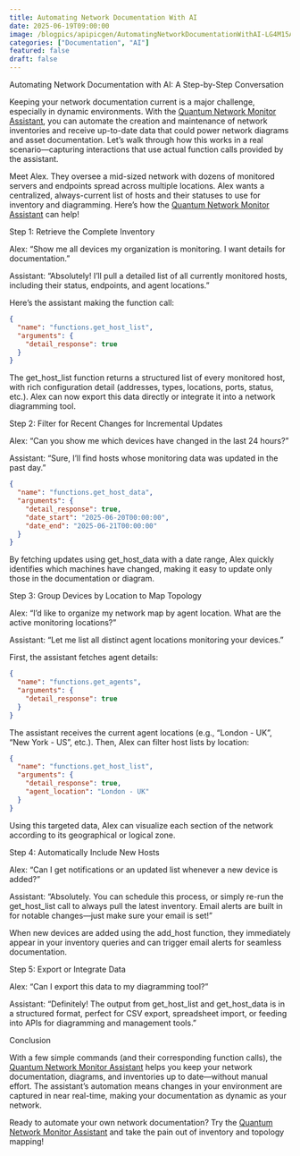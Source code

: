 ```yaml
---
title: Automating Network Documentation With AI
date: 2025-06-19T09:00:00
image: /blogpics/apipicgen/AutomatingNetworkDocumentationWithAI-LG4M15AJEB.jpg
categories: ["Documentation", "AI"]
featured: false
draft: false
---
```

Automating Network Documentation with AI: A Step-by-Step Conversation

Keeping your network documentation current is a major challenge, especially in dynamic environments. With the [Quantum Network Monitor Assistant](https://readyforquantum.com/?assistant=open), you can automate the creation and maintenance of network inventories and receive up-to-date data that could power network diagrams and asset documentation. Let’s walk through how this works in a real scenario—capturing interactions that use actual function calls provided by the assistant.

Meet Alex. They oversee a mid-sized network with dozens of monitored servers and endpoints spread across multiple locations. Alex wants a centralized, always-current list of hosts and their statuses to use for inventory and diagramming. Here’s how the [Quantum Network Monitor Assistant](https://readyforquantum.com/?assistant=open) can help!

Step 1: Retrieve the Complete Inventory

Alex: “Show me all devices my organization is monitoring. I want details for documentation.”

Assistant: “Absolutely! I’ll pull a detailed list of all currently monitored hosts, including their status, endpoints, and agent locations.”

Here’s the assistant making the function call:

```json
{
  "name": "functions.get_host_list",
  "arguments": {
    "detail_response": true
  }
}
```

The get_host_list function returns a structured list of every monitored host, with rich configuration detail (addresses, types, locations, ports, status, etc.). Alex can now export this data directly or integrate it into a network diagramming tool.

Step 2: Filter for Recent Changes for Incremental Updates

Alex: “Can you show me which devices have changed in the last 24 hours?”

Assistant: “Sure, I’ll find hosts whose monitoring data was updated in the past day.”

```json
{
  "name": "functions.get_host_data",
  "arguments": {
    "detail_response": true,
    "date_start": "2025-06-20T00:00:00",
    "date_end": "2025-06-21T00:00:00"
  }
}
```

By fetching updates using get_host_data with a date range, Alex quickly identifies which machines have changed, making it easy to update only those in the documentation or diagram.

Step 3: Group Devices by Location to Map Topology

Alex: “I’d like to organize my network map by agent location. What are the active monitoring locations?”

Assistant: “Let me list all distinct agent locations monitoring your devices.”

First, the assistant fetches agent details:

```json
{
  "name": "functions.get_agents",
  "arguments": {
    "detail_response": true
  }
}
```

The assistant receives the current agent locations (e.g., “London - UK”, “New York - US”, etc.). Then, Alex can filter host lists by location:

```json
{
  "name": "functions.get_host_list",
  "arguments": {
    "detail_response": true,
    "agent_location": "London - UK"
  }
}
```

Using this targeted data, Alex can visualize each section of the network according to its geographical or logical zone.

Step 4: Automatically Include New Hosts

Alex: “Can I get notifications or an updated list whenever a new device is added?”

Assistant: “Absolutely. You can schedule this process, or simply re-run the get_host_list call to always pull the latest inventory. Email alerts are built in for notable changes—just make sure your email is set!”

When new devices are added using the add_host function, they immediately appear in your inventory queries and can trigger email alerts for seamless documentation.

Step 5: Export or Integrate Data

Alex: “Can I export this data to my diagramming tool?”

Assistant: “Definitely! The output from get_host_list and get_host_data is in a structured format, perfect for CSV export, spreadsheet import, or feeding into APIs for diagramming and management tools.”

Conclusion

With a few simple commands (and their corresponding function calls), the [Quantum Network Monitor Assistant](https://readyforquantum.com/?assistant=open) helps you keep your network documentation, diagrams, and inventories up to date—without manual effort. The assistant’s automation means changes in your environment are captured in near real-time, making your documentation as dynamic as your network.

Ready to automate your own network documentation? Try the [Quantum Network Monitor Assistant](https://readyforquantum.com/?assistant=open) and take the pain out of inventory and topology mapping!